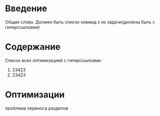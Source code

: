 # Введение
Общие слова. Должен быть список команд с их задачи(должны быть с гиперссылками)

# Cодержание
Список всех оптимизацией с гиперссылками:
1. 23423
1. 23423

# Оптимизации

проблема переноса разделов